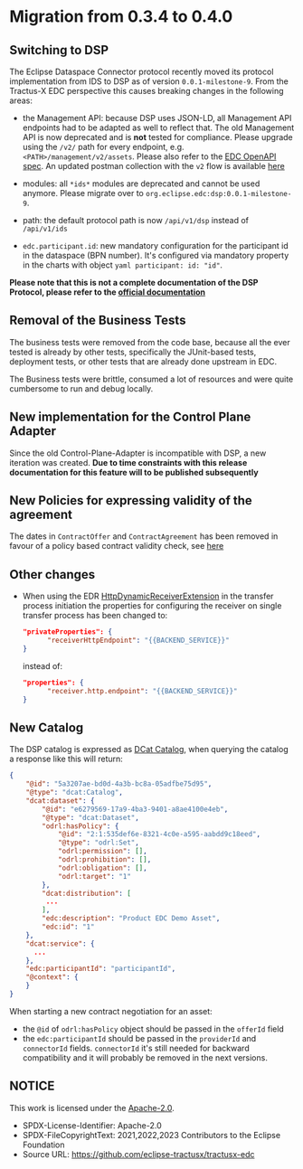 # Migration from 0.3.4 to 0.4.0

## Switching to DSP

The Eclipse Dataspace Connector protocol recently moved its protocol implementation from IDS to DSP as of
version `0.0.1-milestone-9`.
From the Tractus-X EDC perspective this causes breaking changes in the following areas:

- the Management API: because DSP uses JSON-LD, all Management API endpoints had to be adapted as well to reflect that.
  The old Management API is now deprecated and is **not** tested for compliance. Please upgrade using the `/v2/` path
  for every endpoint, e.g. `<PATH>/management/v2/assets`. Please also refer to
  the [EDC OpenAPI spec](https://app.swaggerhub.com/apis/eclipse-edc-bot/management-api/0.0.1-SNAPSHOT#/).
  An updated postman collection with the `v2` flow is available [here](../development/postman/collection.json)

- modules: all `*ids*` modules are deprecated and cannot be used anymore. Please migrate over
  to `org.eclipse.edc:dsp:0.0.1-milestone-9`.

- path: the default protocol path is now `/api/v1/dsp` instead of `/api/v1/ids`

- `edc.participant.id`: new mandatory configuration for the participant id in the dataspace (BPN number).
  It's configured via mandatory property in the charts with object ```yaml participant: id: "id"```.

**Please note that this is not a complete documentation of the DSP Protocol, please refer to
the [official documentation](https://docs.internationaldataspaces.org/dataspace-protocol/overview/readme)**

## Removal of the Business Tests

The business tests were removed from the code base, because all the ever tested is already by other tests, specifically
the JUnit-based tests, deployment tests, or other tests that are already done upstream in EDC.

The Business tests were brittle, consumed a lot of resources and were quite cumbersome to run and debug locally.

## New implementation for the Control Plane Adapter

Since the old Control-Plane-Adapter is incompatible with DSP, a new iteration was created.
**Due to time constraints with this release documentation for this feature will to be published subsequently**

## New Policies for expressing validity of the agreement

The dates in `ContractOffer` and `ContractAgreement` has been removed in favour of a policy based contract validity check, see [here](https://github.com/eclipse-edc/Connector/issues/2758)

## Other changes

- When using the EDR [HttpDynamicReceiverExtension](https://github.com/eclipse-edc/Connector/tree/main/extensions/control-plane/transfer/transfer-pull-http-dynamic-receiver) in the transfer process initiation
  the properties for configuring the receiver on single transfer process has been changed to:
  
  ```json
  "privateProperties": {
        "receiverHttpEndpoint": "{{BACKEND_SERVICE}}"
  }
  ```

  instead of:

  ```json
  "properties": {
        "receiver.http.endpoint": "{{BACKEND_SERVICE}}"
  }
  ```

## New Catalog

The DSP catalog is expressed as [DCat Catalog](https://www.w3.org/TR/vocab-dcat-3/), when querying the catalog a response like this will return:

```json
{
    "@id": "5a3207ae-bd0d-4a3b-bc8a-05adfbe75d95",
    "@type": "dcat:Catalog",
    "dcat:dataset": {
        "@id": "e6279569-17a9-4ba3-9401-a8ae4100e4eb",
        "@type": "dcat:Dataset",
        "odrl:hasPolicy": {
            "@id": "2:1:535def6e-8321-4c0e-a595-aabdd9c18eed",
            "@type": "odrl:Set",
            "odrl:permission": [],
            "odrl:prohibition": [],
            "odrl:obligation": [],
            "odrl:target": "1"
        },
        "dcat:distribution": [
         ...
        ],
        "edc:description": "Product EDC Demo Asset",
        "edc:id": "1"
    },
    "dcat:service": {
      ...
    },
    "edc:participantId": "participantId",
    "@context": {
    }
} 
```

When starting a new contract negotiation for an asset:

- the `@id` of `odrl:hasPolicy` object should be passed in the `offerId` field
- the `edc:participantId` should be passed in the `providerId` and `connectorId` fields. `connectorId` it's still needed for backward compatibility and it will probably be removed in the next versions.

## NOTICE

This work is licensed under the [Apache-2.0](https://www.apache.org/licenses/LICENSE-2.0).

- SPDX-License-Identifier: Apache-2.0
- SPDX-FileCopyrightText: 2021,2022,2023 Contributors to the Eclipse Foundation
- Source URL: <https://github.com/eclipse-tractusx/tractusx-edc>
